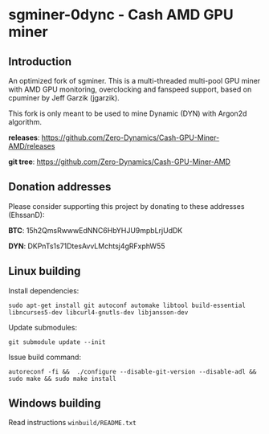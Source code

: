 # sgminer-0dync - Cash AMD GPU miner 

## Introduction

An optimized fork of sgminer. This is a multi-threaded multi-pool GPU miner with AMD GPU monitoring,
overclocking and fanspeed support, based on cpuminer by Jeff Garzik (jgarzik).

This fork is only meant to be used to mine Dynamic (DYN) with Argon2d algorithm.

**releases**: https://github.com/Zero-Dynamics/Cash-GPU-Miner-AMD/releases

**git tree**: https://github.com/Zero-Dynamics/Cash-GPU-Miner-AMD

## Donation addresses

Please consider supporting this project by donating to these addresses (EhssanD):

**BTC**: 15h2QmsRwwwEdNNC6HbYHJU9mpbLrjUdDK

**DYN**: DKPnTs1s71DtesAvvLMchtsj4gRFxphW55


## Linux building

Install dependencies:

    sudo apt-get install git autoconf automake libtool build-essential libncurses5-dev libcurl4-gnutls-dev libjansson-dev

Update submodules:

	git submodule update --init

Issue build command:

	autoreconf -fi &&  ./configure --disable-git-version --disable-adl && sudo make && sudo make install


## Windows building

Read instructions `winbuild/README.txt`
